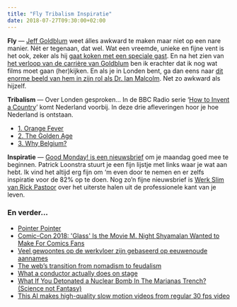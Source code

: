 ```yaml
---
title: "Fly Tribalism Inspiratie"
date: 2018-07-27T09:30:00+02:00
---
```


**Fly** — [Jeff Goldblum](https://en.wikipedia.org/wiki/Jeff_Goldblum) weet álles awkward te maken maar niet op een nare manier. Nét er tegenaan, dat wel. Wat een vreemde, unieke en fijne vent is het ook, zeker als hij [gaat koken met een speciale gast](https://www.youtube.com/watch?v=WgLSXLs5ZYc&feature=share). En na het zien van [het verloop van de carrière van Goldblum](https://www.youtube.com/watch?v=py9lrUq7cOU&feature=share) ben ik erachter dat ik nog wat films moet gaan (her)kijken. En als je in Londen bent, ga dan eens naar [dit enorme beeld van hem in zijn rol als Dr. Ian Malcolm](https://www.travelandleisure.com/travel-news/jeff-goldblum-statue-london). Net zo awkward als hijzelf.

**Tribalism** — Over Londen gesproken… In de BBC Radio serie ‘[How to Invent a Country](https://www.bbc.co.uk/programmes/p0683ms3/episodes/downloads)’ komt Nederland voorbij. In deze drie afleveringen hoor je hoe Nederland is ontstaan.

- [1. Orange Fever](https://www.bbc.co.uk/programmes/p069h87n)
- [2. The Golden Age](https://www.bbc.co.uk/programmes/b0b42wwr)
- [3. Why Belgium?](https://www.bbc.co.uk/programmes/b0b4zxcl)

**Inspiratie** — [Good Monday! is een nieuwsbrief](https://www.patrickloonstra.nl/goodmonday/) om je maandag goed mee te beginnen. Patrick Loonstra stuurt je een fijn lijstje met links waar je wat aan hebt. Ik vind het altijd erg fijn om ‘m even door te nemen en er zelfs inspiratie voor de 82% op te doen. Nog zo’n fijne nieuwsbrief is [Werk Slim van Rick Pastoor](https://www.getrevue.co/profile/werkslim) over het uiterste halen uit de professionele kant van je leven.

### En verder…

- [Pointer Pointer](https://www.pointerpointer.com/)
- [Comic-Con 2018: 'Glass' Is the Movie M. Night Shyamalan Wanted to Make For Comics Fans](https://www.wired.com/story/glass-m-night-shyamalan-comic-con/)
- [Veel gewoontes op de werkvloer zijn gebaseerd op eeuwenoude aannames](https://www.mt.nl/management/veel-gewoontes-op-de-werkvloer-zijn-gebaseerd-op-eeuwenoude-aannames/553895)
- [The web’s transition from nomadism to feudalism](https://kottke.org/18/07/the-webs-transition-from-nomadism-to-feudalism)
- [What a conductor actually does on stage](https://www.youtube.com/watch?v=z_yIn8V3UcU)
- [What If You Detonated a Nuclear Bomb In The Marianas Trench? (Science not Fantasy)](https://www.youtube.com/watch?v=9tbxDgcv74c)
- [This AI makes high-quality slow motion videos from regular 30 fps video](https://kottke.org/18/07/this-ai-makes-high-quality-slow-motion-videos-from-regular-30-fps-video)
